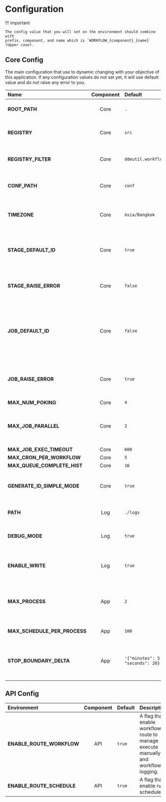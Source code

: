 # Configuration

!!! important

    The config value that you will set on the environment should combine with
    prefix, component, and name which is `WORKFLOW_{component}_{name}` (Upper case).

## Core Config

The main configuration that use to dynamic changing with your objective of this
application. If any configuration values do not set yet, it will use default value
and do not raise any error to you.

| Name                         | Component | Default                           | Description                                                                                                        | Remark |
|:-----------------------------|:---------:|:----------------------------------|:-------------------------------------------------------------------------------------------------------------------|--------|
| **ROOT_PATH**                |   Core    | `.`                               | The root path of the workflow application.                                                                         |        |
| **REGISTRY**                 |   Core    | `src`                             | List of importable string for the hook stage.                                                                      |        |
| **REGISTRY_FILTER**          |   Core    | `ddeutil.workflow.utils`          | List of importable string for the filter template.                                                                 |        |
| **CONF_PATH**                |   Core    | `conf`                            | The config path that keep all template `.yaml` files.                                                              |        |
| **TIMEZONE**                 |   Core    | `Asia/Bangkok`                    | A Timezone string value that will pass to `ZoneInfo` object.                                                       |        |
| **STAGE_DEFAULT_ID**         |   Core    | `true`                            | A flag that enable default stage ID that use for catch an execution output.                                        |        |
| **STAGE_RAISE_ERROR**        |   Core    | `false`                           | A flag that all stage raise StageException from stage execution.                                                   |        |
| **JOB_DEFAULT_ID**           |   Core    | `false`                           | A flag that enable default job ID that use for catch an execution output. The ID that use will be sequence number. |        |
| **JOB_RAISE_ERROR**          |   Core    | `true`                            | A flag that all job raise JobException from job strategy execution.                                                |        |
| **MAX_NUM_POKING**           |   Core    | `4`                               | .                                                                                                                  |        |
| **MAX_JOB_PARALLEL**         |   Core    | `2`                               | The maximum job number that able to run parallel in workflow executor.                                             |        |
| **MAX_JOB_EXEC_TIMEOUT**     |   Core    | `600`                             |                                                                                                                    |        |
| **MAX_CRON_PER_WORKFLOW**    |   Core    | `5`                               |                                                                                                                    |        |
| **MAX_QUEUE_COMPLETE_HIST**  |   Core    | `16`                              |                                                                                                                    |        |
| **GENERATE_ID_SIMPLE_MODE**  |   Core    | `true`                            | A flog that enable generating ID with `md5` algorithm.                                                             |        |
| **PATH**                     |    Log    | `./logs`                          | The log path of the workflow saving log.                                                                           |        |
| **DEBUG_MODE**               |    Log    | `true`                            | A flag that enable logging with debug level mode.                                                                  |        |
| **ENABLE_WRITE**             |    Log    | `true`                            | A flag that enable logging object saving log to its destination.                                                   |        |
| **MAX_PROCESS**              |    App    | `2`                               | The maximum process worker number that run in scheduler app module.                                                |        |
| **MAX_SCHEDULE_PER_PROCESS** |    App    | `100`                             | A schedule per process that run parallel.                                                                          |        |
| **STOP_BOUNDARY_DELTA**      |    App    | `'{"minutes": 5, "seconds": 20}'` | A time delta value that use to stop scheduler app in json string format.                                           |        |

## API Config

| Environment                |  Component  | Default | Description                                                                        | Remark |
|:---------------------------|:-----------:|---------|------------------------------------------------------------------------------------|--------|
| **ENABLE_ROUTE_WORKFLOW**  |     API     | `true`  | A flag that enable workflow route to manage execute manually and workflow logging. |        |
| **ENABLE_ROUTE_SCHEDULE**  |     API     | `true`  | A flag that enable run scheduler.                                                  |        |

